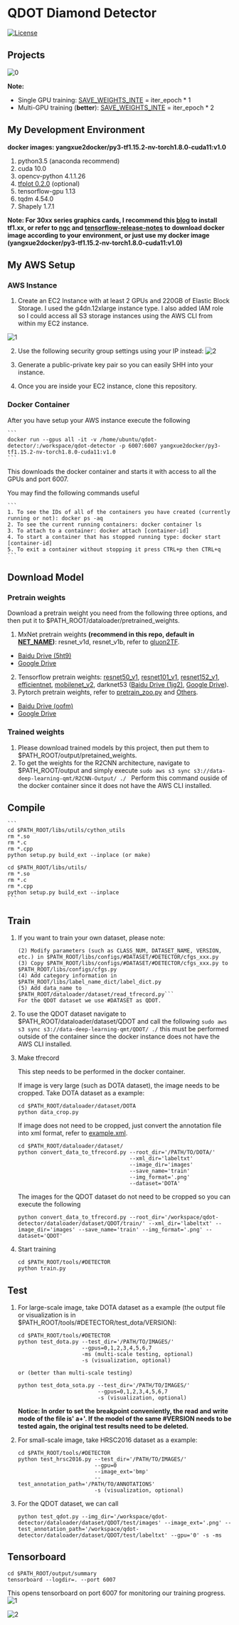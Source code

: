 # QDOT Diamond Detector

[![License](https://img.shields.io/badge/License-Apache%202.0-blue.svg)](https://opensource.org/licenses/Apache-2.0)
 

## Projects
![0](projects.png)


**Note:**    
- Single GPU training: [SAVE_WEIGHTS_INTE](./libs/configs/cfgs.py) = iter_epoch * 1 
- Multi-GPU training (**better**): [SAVE_WEIGHTS_INTE](./libs/configs/cfgs.py) = iter_epoch * 2

## My Development Environment
**docker images: yangxue2docker/py3-tf1.15.2-nv-torch1.8.0-cuda11:v1.0**        
1. python3.5 (anaconda recommend)               
2. cuda 10.0                     
3. opencv-python 4.1.1.26         
4. [tfplot 0.2.0](https://github.com/wookayin/tensorflow-plot) (optional)            
5. tensorflow-gpu 1.13
6. tqdm 4.54.0
7. Shapely 1.7.1

**Note: For 30xx series graphics cards, I recommend this [blog](https://blog.csdn.net/qq_39543404/article/details/112171851) to install tf1.xx, or refer to [ngc](https://ngc.nvidia.com/catalog/containers/nvidia:tensorflow) and [tensorflow-release-notes](https://docs.nvidia.com/deeplearning/frameworks/tensorflow-release-notes/rel_20-11.html#rel_20-11) to download docker image according to your environment, or just use my docker image (yangxue2docker/py3-tf1.15.2-nv-torch1.8.0-cuda11:v1.0)**

## My AWS Setup
### AWS Instance

1. Create an EC2 Instance with at least 2 GPUs and 220GB of Elastic Block Storage. I used the g4dn.12xlarge instance type.
I also added IAM role so I could access all S3 storage instances using the AWS CLI from within my EC2 instance.

![1](ami-example.png)


2. Use the following security group settings using your IP instead:
![2](security-group.png)


3. Generate a public-private key pair so you can easily SHH into your instance.

4. Once you are inside your EC2 instance, clone this repository.

### Docker Container

After you have setup your AWS instance execute the following

    ```
    docker run --gpus all -it -v /home/ubuntu/qdot-detector/:/workspace/qdot-detector -p 6007:6007 yangxue2docker/py3-tf1.15.2-nv-torch1.8.0-cuda11:v1.0
    ```

This downloads the docker container and starts it with access to all the GPUs and port 6007.
    
 You may find the following commands useful
 
    ```
    1. To see the IDs of all of the containers you have created (currently running or not): docker ps -aq
    2. To see the current running containers: docker container ls
    3. To attach to a container: docker attach [container-id]
    4. To start a container that has stopped running type: docker start [container-id]
    5. To exit a container without stopping it press CTRL+p then CTRL+q
    ```

## Download Model
### Pretrain weights
Download a pretrain weight you need from the following three options, and then put it to $PATH_ROOT/dataloader/pretrained_weights. 
1. MxNet pretrain weights **(recommend in this repo, default in [NET_NAME](/Users/yangxue/Desktop/yangxue/code/RotationDetection/libs/configs/_base_/models/retinanet_r50_fpn.py))**: resnet_v1d, resnet_v1b, refer to [gluon2TF](./thirdparty/gluon2TF/README.md).    
* [Baidu Drive (5ht9)](https://pan.baidu.com/s/1GpqKg0dOaaWmwshvv1qWGg)          
* [Google Drive](https://drive.google.com/drive/folders/1BM8ffn1WnsRRb5RcuAcyJAHX8NS2M1Gz?usp=sharing)  
2. Tensorflow pretrain weights: [resnet50_v1](http://download.tensorflow.org/models/resnet_v1_50_2016_08_28.tar.gz), [resnet101_v1](http://download.tensorflow.org/models/resnet_v1_101_2016_08_28.tar.gz), [resnet152_v1](http://download.tensorflow.org/models/resnet_v1_152_2016_08_28.tar.gz), [efficientnet](https://github.com/tensorflow/tpu/tree/master/models/official/efficientnet), [mobilenet_v2](https://storage.googleapis.com/mobilenet_v2/checkpoints/mobilenet_v2_1.0_224.tgz), darknet53 ([Baidu Drive (1jg2)](https://pan.baidu.com/s/1p8V9aaivo9LNxa_OjXjUwA), [Google Drive](https://drive.google.com/drive/folders/1zyg1bvdmLxNRIXOflo_YmJjNJdpHX2lJ?usp=sharing)).      
3. Pytorch pretrain weights, refer to [pretrain_zoo.py](./dataloader/pretrained_weights/pretrain_zoo.py) and [Others](./OTHERS.md).
* [Baidu Drive (oofm)](https://pan.baidu.com/s/16nHwlkPsszBvzhMv4h2IwA)          
* [Google Drive](https://drive.google.com/drive/folders/14Bx6TK4LVadTtzNFTQj293cKYk_5IurH?usp=sharing)   


### Trained weights
1. Please download trained models by this project, then put them to $PATH_ROOT/output/pretained_weights.
2. To get the weights for the R2CNN architecture, navigate to $PATH_ROOT/output and simply execute 
    ```sudo aws s3 sync s3://data-deep-learning-qmt/R2CNN-Output/ ./ ``` Perform this command ouside of the docker container since it does not 
    have the AWS CLI installed.  
 
## Compile
    ```  
    cd $PATH_ROOT/libs/utils/cython_utils
    rm *.so
    rm *.c
    rm *.cpp
    python setup.py build_ext --inplace (or make)
    
    cd $PATH_ROOT/libs/utils/
    rm *.so
    rm *.c
    rm *.cpp
    python setup.py build_ext --inplace
    ```

## Train 

1. If you want to train your own dataset, please note:  
    ```(1) Select the detector and dataset you want to use, and mark them as #DETECTOR and #DATASET (such as #DETECTOR=retinanet and #DATASET=DOTA)
    (2) Modify parameters (such as CLASS_NUM, DATASET_NAME, VERSION, etc.) in $PATH_ROOT/libs/configs/#DATASET/#DETECTOR/cfgs_xxx.py
    (3) Copy $PATH_ROOT/libs/configs/#DATASET/#DETECTOR/cfgs_xxx.py to $PATH_ROOT/libs/configs/cfgs.py
    (4) Add category information in $PATH_ROOT/libs/label_name_dict/label_dict.py     
    (5) Add data_name to $PATH_ROOT/dataloader/dataset/read_tfrecord.py```     
    For the QDOT dataset we use #DATASET as QDOT.
2. To use the QDOT dataset navigate to $PATH_ROOT/dataloader/dataset/QDOT and call the following
    ```sudo aws s3 sync s3://data-deep-learning-qmt/QDOT/ ./``` this must be performed outside of the container since the docker instance does not have
    the AWS CLI installed.

2. Make tfrecord       
    
    This step needs to be performed in the docker container.
    
    If image is very large (such as DOTA dataset), the image needs to be cropped. Take DOTA dataset as a example:      
    ```  
    cd $PATH_ROOT/dataloader/dataset/DOTA
    python data_crop.py
    ```  
    If image does not need to be cropped, just convert the annotation file into xml format, refer to [example.xml](./example.xml).
    ```  
    cd $PATH_ROOT/dataloader/dataset/  
    python convert_data_to_tfrecord.py --root_dir='/PATH/TO/DOTA/' 
                                       --xml_dir='labeltxt'
                                       --image_dir='images'
                                       --save_name='train' 
                                       --img_format='.png' 
                                       --dataset='DOTA'
    ```  
    The images for the QDOT dataset do not need to be cropped so you can execute the following
    ```
    python convert_data_to_tfrecord.py --root_dir='/workspace/qdot-detector/dataloader/dataset/QDOT/train/' --xml_dir='labeltxt' --image_dir='images' --save_name='train' --img_format='.png' --dataset='QDOT'
    ```
    

3. Start training
    ```  
    cd $PATH_ROOT/tools/#DETECTOR
    python train.py
    ```

## Test
1. For large-scale image, take DOTA dataset as a example (the output file or visualization is in $PATH_ROOT/tools/#DETECTOR/test_dota/VERSION): 
    ```  
    cd $PATH_ROOT/tools/#DETECTOR
    python test_dota.py --test_dir='/PATH/TO/IMAGES/'  
                        --gpus=0,1,2,3,4,5,6,7  
                        -ms (multi-scale testing, optional)
                        -s (visualization, optional)
    
    or (better than multi-scale testing)
    
    python test_dota_sota.py --test_dir='/PATH/TO/IMAGES/'  
                             --gpus=0,1,2,3,4,5,6,7  
                             -s (visualization, optional)
    ``` 

    **Notice: In order to set the breakpoint conveniently, the read and write mode of the file is' a+'. If the model of the same #VERSION needs to be tested again, the original test results need to be deleted.**

2. For small-scale image, take HRSC2016 dataset as a example: 
    ```  
    cd $PATH_ROOT/tools/#DETECTOR
    python test_hrsc2016.py --test_dir='/PATH/TO/IMAGES/'  
                            --gpu=0
                            --image_ext='bmp'
                            --test_annotation_path='/PATH/TO/ANNOTATIONS'
                            -s (visualization, optional)
    ``` 
3. For the QDOT dataset, we can call
    ```
    python test_qdot.py --img_dir='/workspace/qdot-detector/dataloader/dataset/QDOT/test/images' --image_ext='.png' --test_annotation_path='/workspace/qdot-detector/dataloader/dataset/QDOT/test/labeltxt' --gpu='0' -s -ms
    ```

## Tensorboard
```  
cd $PATH_ROOT/output/summary
tensorboard --logdir=. --port 6007
``` 
This opens tensorboard on port 6007 for monitoring our training progress.
![1](images.png)

![2](scalars.png)



